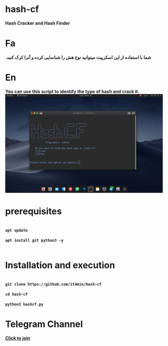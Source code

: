 # hash-cf
<b>Hash Cracker and Hash Finder</b>
# Fa
<b>.شما با استفاده از این اسکریپت میتوانید نوع هش را شناسایی کرده و آنرا کرک کنید</b>
# En
<b>You can use this script to identify the type of hash and crack it.<b/>
</br>
<img src="hash.png" />
<br />

# prerequisites
<pre><code>
apt update <br />
apt install git python3 -y <br /> 
</code></pre>


# Installation and execution
<pre><code>
git clone https://github.com/it4min/hash-cf <br />
cd hash-cf <br />
python3 hashcf.py
</code></pre>

# Telegram Channel 
<a href="t.me/LinuxArmy">Click to join<a> 

